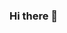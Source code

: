### Hi there 👋

<!--
**Darowl/Darowl** is a ✨ _special_ ✨ repository because its `README.md` (this file) appears on your GitHub profile.

You can also find me in:
I'm a self taught programmer who still try to understand how a computer works. But, in the meantime, I make projects in my free time.

<p>
  <a href="https://twitter.com/DarowlDev">
      <img src="https://img.shields.io/badge/Twitter-1DA1F2?style=for-the-badge&logo=twitter&logoColor=white" alt="Twitter">
  </a>
  
  <a href="https://codepen.io/Darowl">
    <img src="https://img.shields.io/badge/Codepen-000000?style=for-the-badge&logo=codepen&logoColor=white" alt="codepen">
  </a>
</p>

Here are some ideas to get you started:

- 🔭 I’m currently working on ...
- 🌱 I’m currently learning ...
- 👯 I’m looking to collaborate on ...
- 🤔 I’m looking for help with ...
- 💬 Ask me about ...
- 📫 How to reach me: ...
- 😄 Pronouns: ...
- ⚡ Fun fact: ...
-->
